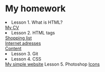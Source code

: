 <h1> My homework</h1>

   <li>Lesson 1. What is HTML? <br />
            <a href="https://irynailliukhina.github.io/homework1/cven.html" target="_blank">My CV</a>
    </li>
   <li>Lesson 2. HTML tags <br/>
  <a href="https://irynailliukhina.github.io/homework2/shopping_list.html" target="_blank">
            Shopping list</a> <br />
  <a href="https://irynailliukhina.github.io/homework2/internet_adresses.html" target="_blank">
            Internet adresses</a> <br />
  <a href="https://irynailliukhina.github.io/homework2/content.html" target="_blank">
            Content</a></li>
   <li>Lesson 3. Git</li>
   <li>Lesson 4. CSS </li>
   <a href="https://irynailliukhina.github.io/hw4/index.html" target="_blank">
            My simple website</a>
            Lesson 5. Photoshop
   <a href= "https://irynailliukhina.github.io/hw5/index.html">Icons</a>
   
            
 
